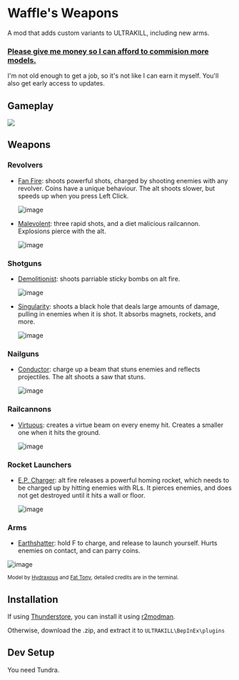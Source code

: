 # Waffle's Weapons

A mod that adds custom variants to ULTRAKILL, including new arms.

### [Please give me money so I can afford to commision more models.](https://www.patreon.com/Waff1e)
I'm not old enough to get a job, so it's not like I can earn it myself.
You'll also get early access to updates.

## Gameplay
[![](https://github-production-user-asset-6210df.s3.amazonaws.com/60797216/261584435-4d23c808-5acc-479f-8596-af6212512de4.png)](https://youtu.be/watch?v=kCemM-W9_XA)

## Weapons

### Revolvers
- [Fan Fire](https://www.youtube.com/watch?v=NT91uk5Mbqg): shoots powerful shots, charged by shooting enemies with any revolver. Coins have a unique behaviour. The alt shoots slower, but speeds up when you press Left Click.

  ![image](https://user-images.githubusercontent.com/60797216/226170160-ad63d34b-e5e5-4d3a-a309-ed354a3d1764.png)

- [Malevolent](https://www.youtube.com/watch?v=ry_1gfVrn-E): three rapid shots, and a diet malicious railcannon. Explosions pierce with the alt.

  ![image](https://user-images.githubusercontent.com/60797216/226170190-3325c2c1-a794-4349-9323-4b604fe2f71b.png)

### Shotguns
- [Demolitionist](https://www.youtube.com/watch?v=6PuebUdcj88): shoots parriable sticky bombs on alt fire.

  ![image](https://user-images.githubusercontent.com/60797216/226170047-9a58fe61-e72c-496f-834c-9a8fd9d1280a.png)

- [Singularity](https://www.youtube.com/watch?v=Wo4XB46rF74): shoots a black hole that deals large amounts of damage, pulling in enemies when it is shot. It absorbs magnets, rockets, and more.

  ![image](https://github.com/wafflethings/WafflesWeapons/assets/60797216/ba78dc2a-5a76-42d0-a3e8-f66ecfa2288a)


### Nailguns
- [Conductor](https://www.youtube.com/watch?v=dlh4W0-vezM): charge up a beam that stuns enemies and reflects projectiles. The alt shoots a saw that stuns.

  ![image](https://github.com/wafflethings/WafflesWeapons/assets/60797216/6b893297-b7a7-4f77-b595-6ddea9992120)

### Railcannons
- [Virtuous](https://www.youtube.com/watch?v=nHnhYhKlSLs): creates a virtue beam on every enemy hit. Creates a smaller one when it hits the ground.

  ![image](https://github.com/wafflethings/WafflesWeapons/assets/60797216/89ab37c4-2aed-49b5-8606-52ff2b7b56a9)

### Rocket Launchers
- [E.P. Charger](https://www.youtube.com/watch?v=TazqWG20eVg): alt fire releases a powerful homing rocket, which needs to be charged up by hitting enemies with RLs. It pierces enemies, and does not get destroyed until it hits a wall or floor.

  ![image](https://user-images.githubusercontent.com/60797216/226169913-1ab5c9dd-76a2-4d85-a91b-2675bf533a6b.png)

### Arms
- [Earthshatter](https://www.youtube.com/watch?v=or7XYmoIZfE): hold F to charge, and release to launch yourself. Hurts enemies on contact, and can parry coins. 

![image](https://user-images.githubusercontent.com/60797216/226169594-fafe841b-d9fa-4800-8198-a7e964af8b33.png)

<sup>Model by [Hydraxous](https://github.com/Hydraxous) and [Fat Tony](https://github.com/The-DoomMan), detailed credits are in the terminal.</sup>


## Installation

If using [Thunderstore](https://thunderstore.io/c/ultrakill/p/Waff1e/WafflesWeapons), you can install it using [r2modman](https://thunderstore.io/package/ebkr/r2modman/). 

Otherwise, download the .zip, and extract it to `ULTRAKILL\BepInEx\plugins`

## Dev Setup

You need Tundra.
